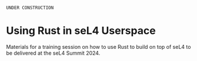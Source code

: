 <!--
^    Copyright 2024, Colias Group, LLC

^    SPDX-License-Identifier: CC-BY-SA-4.0
-->

```
UNDER CONSTRUCTION
```

# Using Rust in seL4 Userspace

Materials for a training session on how to use Rust to build on top of seL4 to be delivered at the seL4 Summit 2024.
